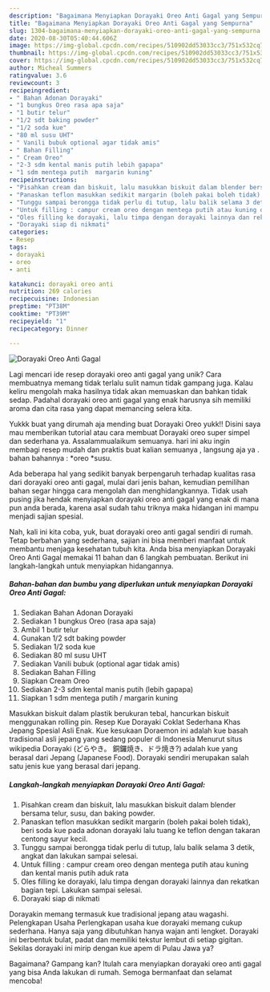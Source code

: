 ```yaml
---
description: "Bagaimana Menyiapkan Dorayaki Oreo Anti Gagal yang Sempurna"
title: "Bagaimana Menyiapkan Dorayaki Oreo Anti Gagal yang Sempurna"
slug: 1304-bagaimana-menyiapkan-dorayaki-oreo-anti-gagal-yang-sempurna
date: 2020-08-30T05:40:44.606Z
image: https://img-global.cpcdn.com/recipes/510902dd53033cc3/751x532cq70/dorayaki-oreo-anti-gagal-foto-resep-utama.jpg
thumbnail: https://img-global.cpcdn.com/recipes/510902dd53033cc3/751x532cq70/dorayaki-oreo-anti-gagal-foto-resep-utama.jpg
cover: https://img-global.cpcdn.com/recipes/510902dd53033cc3/751x532cq70/dorayaki-oreo-anti-gagal-foto-resep-utama.jpg
author: Micheal Summers
ratingvalue: 3.6
reviewcount: 3
recipeingredient:
- " Bahan Adonan Dorayaki"
- "1 bungkus Oreo rasa apa saja"
- "1 butir telur"
- "1/2 sdt baking powder"
- "1/2 soda kue"
- "80 ml susu UHT"
- " Vanili bubuk optional agar tidak amis"
- " Bahan Filling"
- " Cream Oreo"
- "2-3 sdm kental manis putih lebih gapapa"
- "1 sdm mentega putih  margarin kuning"
recipeinstructions:
- "Pisahkan cream dan biskuit, lalu masukkan biskuit dalam blender bersama telur, susu, dan baking powder."
- "Panaskan teflon masukkan sedikit margarin (boleh pakai boleh tidak), beri soda kue pada adonan dorayaki lalu tuang ke teflon dengan takaran centong sayur kecil."
- "Tunggu sampai berongga tidak perlu di tutup, lalu balik selama 3 detik, angkat dan lakukan sampai selesai."
- "Untuk filling : campur cream oreo dengan mentega putih atau kuning dan kental manis putih aduk rata"
- "Oles filling ke dorayaki, lalu timpa dengan dorayaki lainnya dan rekatkan bagian tepi. Lakukan sampai selesai."
- "Dorayaki siap di nikmati"
categories:
- Resep
tags:
- dorayaki
- oreo
- anti

katakunci: dorayaki oreo anti 
nutrition: 269 calories
recipecuisine: Indonesian
preptime: "PT38M"
cooktime: "PT39M"
recipeyield: "1"
recipecategory: Dinner

---
```



![Dorayaki Oreo Anti Gagal](https://img-global.cpcdn.com/recipes/510902dd53033cc3/751x532cq70/dorayaki-oreo-anti-gagal-foto-resep-utama.jpg)

Lagi mencari ide resep dorayaki oreo anti gagal yang unik? Cara membuatnya memang tidak terlalu sulit namun tidak gampang juga. Kalau keliru mengolah maka hasilnya tidak akan memuaskan dan bahkan tidak sedap. Padahal dorayaki oreo anti gagal yang enak harusnya sih memiliki aroma dan cita rasa yang dapat memancing selera kita.

Yukkk buat yang dirumah aja mending buat Dorayaki Oreo yukk!! Disini saya mau memberikan tutorial atau cara membuat Dorayaki oreo super simpel dan sederhana ya. Assalammualaikum semuanya. hari ini aku ingin membagi resep mudah dan praktis buat kalian semuanya , langsung aja ya . bahan bahannya : *oreo *susu.

Ada beberapa hal yang sedikit banyak berpengaruh terhadap kualitas rasa dari dorayaki oreo anti gagal, mulai dari jenis bahan, kemudian pemilihan bahan segar hingga cara mengolah dan menghidangkannya. Tidak usah pusing jika hendak menyiapkan dorayaki oreo anti gagal yang enak di mana pun anda berada, karena asal sudah tahu triknya maka hidangan ini mampu menjadi sajian spesial.


Nah, kali ini kita coba, yuk, buat dorayaki oreo anti gagal sendiri di rumah. Tetap berbahan yang sederhana, sajian ini bisa memberi manfaat untuk membantu menjaga kesehatan tubuh kita. Anda bisa menyiapkan Dorayaki Oreo Anti Gagal memakai 11 bahan dan 6 langkah pembuatan. Berikut ini langkah-langkah untuk menyiapkan hidangannya.

<!--inarticleads1-->

##### Bahan-bahan dan bumbu yang diperlukan untuk menyiapkan Dorayaki Oreo Anti Gagal:

1. Sediakan  Bahan Adonan Dorayaki
1. Sediakan 1 bungkus Oreo (rasa apa saja)
1. Ambil 1 butir telur
1. Gunakan 1/2 sdt baking powder
1. Sediakan 1/2 soda kue
1. Sediakan 80 ml susu UHT
1. Sediakan  Vanili bubuk (optional agar tidak amis)
1. Sediakan  Bahan Filling
1. Siapkan  Cream Oreo
1. Sediakan 2-3 sdm kental manis putih (lebih gapapa)
1. Siapkan 1 sdm mentega putih / margarin kuning


Masukkan biskuit dalam plastik berukuran tebal, hancurkan biskuit menggunakan rolling pin. Resep Kue Dorayaki Coklat Sederhana Khas Jepang Spesial Asli Enak. Kue kesukaan Doraemon ini adalah kue basah tradisional asli jepang yang sedang populer di Indonesia Menurut situs wikipedia Dorayaki (どらやき。 銅鑼焼き、ドラ焼き?) adalah kue yang berasal dari Jepang (Japanese Food). Dorayaki sendiri merupakan salah satu jenis kue yang berasal dari jepang. 

<!--inarticleads2-->

##### Langkah-langkah menyiapkan Dorayaki Oreo Anti Gagal:

1. Pisahkan cream dan biskuit, lalu masukkan biskuit dalam blender bersama telur, susu, dan baking powder.
1. Panaskan teflon masukkan sedikit margarin (boleh pakai boleh tidak), beri soda kue pada adonan dorayaki lalu tuang ke teflon dengan takaran centong sayur kecil.
1. Tunggu sampai berongga tidak perlu di tutup, lalu balik selama 3 detik, angkat dan lakukan sampai selesai.
1. Untuk filling : campur cream oreo dengan mentega putih atau kuning dan kental manis putih aduk rata
1. Oles filling ke dorayaki, lalu timpa dengan dorayaki lainnya dan rekatkan bagian tepi. Lakukan sampai selesai.
1. Dorayaki siap di nikmati


Dorayakin memang termasuk kue tradisional jepang atau wagashi. Pelengkapan Usaha Perlengkapan usaha kue dorayaki memang cukup sederhana. Hanya saja yang dibutuhkan hanya wajan anti lengket. Dorayaki ini berbentuk bulat, padat dan memiliki tekstur lembut di setiap gigitan. Sekilas dorayaki ini mirip dengan kue apem di Pulau Jawa ya? 

Bagaimana? Gampang kan? Itulah cara menyiapkan dorayaki oreo anti gagal yang bisa Anda lakukan di rumah. Semoga bermanfaat dan selamat mencoba!
